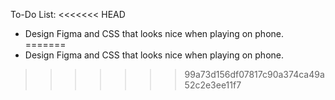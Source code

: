 To-Do List:
<<<<<<< HEAD
- Design Figma and CSS that looks nice when playing on phone.
=======
- Design Figma and CSS that looks nice when playing on phone.
>>>>>>> 99a73d156df07817c90a374ca49a52c2e3ee11f7
